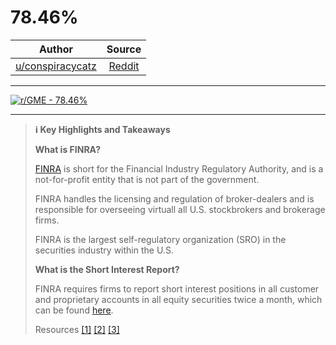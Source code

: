 78.46%
======

| Author       | Source       | 
| :-------------: |:-------------:|
|  [u/conspiracycatz](https://www.reddit.com/user/conspiracycatz/) | [Reddit](https://www.reddit.com/r/GME/comments/lgjc34/7846/) | 

---

[![r/GME - 78.46%](https://preview.redd.it/1936wuy35kg61.jpg?width=960&crop=smart&auto=webp&s=6c16b73773e51d03020f0ac6df4b2182ee5a36ae)](https://i.redd.it/1936wuy35kg61.jpg)

---

> **:information_source: Key Highlights and Takeaways**
> 
> **What is FINRA?**
> 
> [FINRA](https://www.finra.org/about) is short for the Financial Industry Regulatory Authority, and is a not-for-profit entity that is not part of the government.
> 
> FINRA handles the licensing and regulation of broker-dealers and is responsible for overseeing virtuall all U.S. stockbrokers and brokerage firms.
> 
> FINRA is the largest self-regulatory organization (SRO) in the securities industry within the U.S.
> 
> **What is the Short Interest Report?**
> 
> FINRA requires firms to report short interest positions in all customer and proprietary accounts in all equity securities twice a month, which can be found [here](https://www.finra.org/filing-reporting/regulatory-filing-systems/short-interest).
> 
> Resources [[1]](https://www.investopedia.com/ask/answers/how-does-finra-differ-sec/) [[2]](https://www.finra.org/about) [[3]](https://www.finra.org/filing-reporting/regulatory-filing-systems/short-interest)
